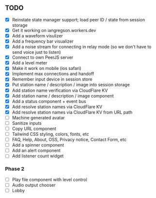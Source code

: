 TODO
----

- [X] Reinstate state manager support; load peer ID / state from session storage
- [X] Get it working on iangregson.workers.dev
- [X] Add a waveform visulizer
- [X] Add a frequency bar visualizer
- [X] Add a noise stream for connecting in relay mode (so we don't have to send voice just to listen)
- [X] Connect to own PeerJS server
- [X] Add a level meter
- [X] Make it work on mobile (ios safari)
- [X] Implement max connections and handoff
- [X] Remember input device in session store
- [X] Put station name / description / image into session storage
- [X] Add station name verification via CloudFlare KV 
- [X] Add station name / description / image component
- [X] Add a status component + event bus
- [X] Add resolve station names via CloudFlare KV
- [X] Add resolve station names via CloudFlare KV from URL path
- [ ] Machine generated avatar
- [ ] Sanitize inputs
- [ ] Copy URL component
- [ ] Tailwind CSS styling, colors, fonts, etc
- [ ] FAQ, Help, About, OSS, Privacy notice, Contact Form, etc
- [ ] Add a spinner component
- [ ] Add an alert component
- [ ] Add listener count widget

### Phase 2

- [ ] Play file component with level control
- [ ] Audio output chooser
- [ ] Lobby